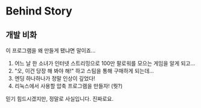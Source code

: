 # Behind Story

## 개발 비화

이 프로그램을 왜 만들게 됐냐면 말이죠...

1. 어느 날 한 소녀가 인터넷 스트리밍으로 100만 팔로워를 모으는 게임을 알게 되고...
1. "오, 이건 당장 해 봐야 해!" 하고 스팀을 통해 구매하게 되는데...
1. 엔딩 하나하나가 정말 인상이 깊었다!
1. 리눅스에서 사용할 압축 프로그램을 만들자! (뭣?)

믿기 힘드시겠지만, 정말로 사실입니다. 진짜로요.
